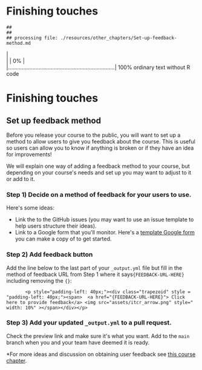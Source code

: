 
# Finishing touches


```
## 
## 
## processing file: ./resources/other_chapters/Set-up-feedback-method.md
```

  |                                                                              |                                                                      |   0%  |                                                                              |......................................................................| 100%
  ordinary text without R code



# Finishing touches

## Set up feedback method

Before you release your course to the public, you will want to set up a method to allow users to give you feedback about the course. This is useful so users can allow you to know if anything is broken or if they have an idea for improvements!  

We will explain one way of adding a feedback method to your course, but depending on your course's needs and set up you may want to adjust to it or add to it.

### Step 1) Decide on a method of feedback for your users to use.
Here's some ideas:
- Link the to the GitHub issues (you may want to use an issue template to help users structure their ideas).
- Link to a Google form that you'll monitor. Here's a [template Google form](https://docs.google.com/forms/d/13jFBLjZaYmIZM02OfuF5_yQ-ccHdNZg5XE518LeSpfg/edit) you can make a copy of to get started.

### Step 2) Add feedback button
Add the line below to the last part of your `_output.yml` file but fill in the method of feedback URL from Step 1 where it says`{FEEDBACK-URL-HERE}` including removing the `{}`:  

```
       <p style="padding-left: 40px;"><div class="trapezoid" style = "padding-left: 40px;"><span>  <a href="{FEEDBACK-URL-HERE}"> Click here to provide feedback</a> <img src="assets/itcr_arrow.png" style=" width: 10%" ></span></div></p>
```

### Step 3) Add your updated `_output.yml` to a pull request.
Check the preview link and make sure it's what you want. Add to the `main` branch when you and your team have deemed it is ready.


\*For more ideas and discussion on obtaining user feedback see [this course chapter](https://jhudatascience.org/Documentation_and_Usability/obtaining-user-feedback.html).








